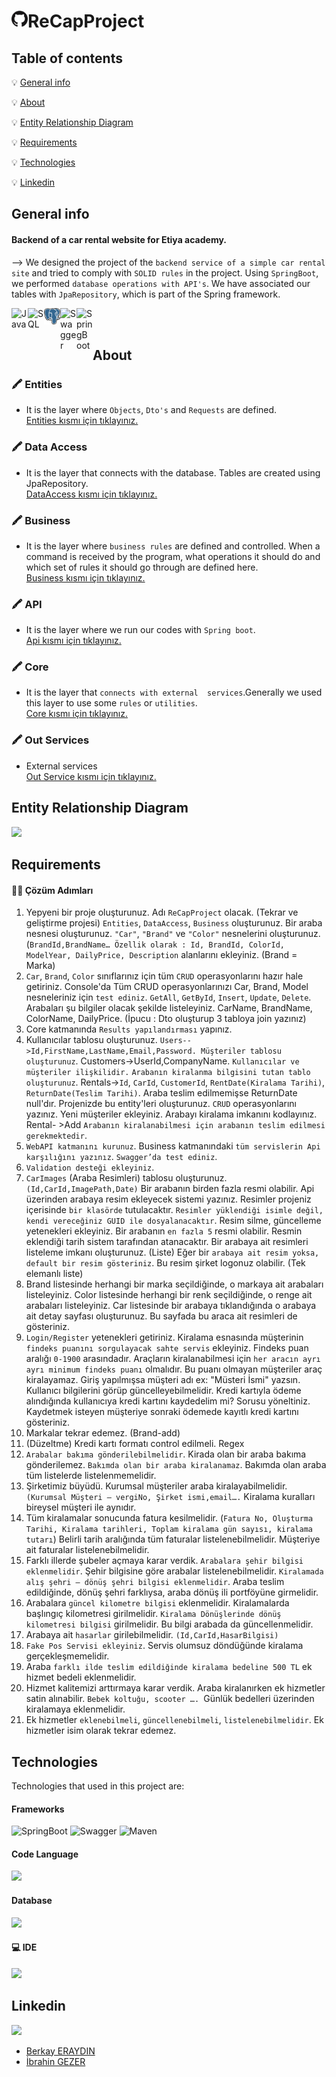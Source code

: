 # ReCapProject <img align="left" alt="GitHub" width="26px" src="https://raw.githubusercontent.com/github/explore/78df643247d429f6cc873026c0622819ad797942/topics/github/github.png" />
  ## Table of contents 
💡 [General info](#general-info)

💡 [About](#about)

💡 [Entity Relationship Diagram](#entity-relationship-diagram)

💡 [Requirements](#requirements)

💡 [Technologies](#technologies)

💡 [Linkedin](#linkedin)

## General info
#### Backend of a car rental website for Etiya academy.
-->  We designed the project of the `backend service of a simple car rental site` and tried to comply with `SOLID rules` in the project. Using `SpringBoot`, we performed `database operations with API's`. We have associated our tables with `JpaRepository`, which is part of the Spring framework.

<img align="left" alt="Java" width="26px" src="https://classes.engineering.wustl.edu/cse231/core/images/2/26/Java.png" />
<img align="left" alt="SQL" width="26px" src="https://uploads.toptal.io/blog/category/logo/60/sql.png" />
<img align="left" alt="PostGreSQL" width="26px" src="https://raw.githubusercontent.com/github/explore/80688e429a7d4ef2fca1e82350fe8e3517d3494d/topics/postgresql/postgresql.png" />
<img align="left" alt="Swagger" width="26px" src="https://www.form.io/sites/default/files/2018-08/swagger-300.jpg" />
<img align="left" alt="SpringBoot" width="26px" src="https://www.instana.com/media/spring_boot_logo.png" /><br/><br/>

## About
### 🖍 Entities
- It is the layer where `Objects`, `Dto's` and `Requests` are defined.<br/> [Entities kısmı için tıklayınız.](https://github.com/eraydin61/etiyaCamp/tree/main/ReCapProject/src/main/java/com/etiya/ReCapProject/entities)

### 🖍 Data Access
- It is the layer that connects with the database. Tables are created using JpaRepository.<br/> [DataAccess kısmı için tıklayınız.](https://github.com/eraydin61/etiyaCamp/tree/main/ReCapProject/src/main/java/com/etiya/ReCapProject/dataAccess)

### 🖍 Business
- It is the layer where `business rules` are defined and controlled. When a command is received by the program, what operations it should do and which set of rules it should go through are defined here.<br/> [Business kısmı için tıklayınız.](https://github.com/eraydin61/etiyaCamp/tree/main/ReCapProject/src/main/java/com/etiya/ReCapProject/business)

### 🖍 API
- It is the layer where we run our codes with `Spring boot`. <br/>[Api kısmı için tıklayınız.](https://github.com/eraydin61/etiyaCamp/tree/main/ReCapProject/src/main/java/com/etiya/ReCapProject/api)

### 🖍 Core
- It is the layer that `connects with external  services`.Generally we used this layer to use some `rules` or `utilities`. <br/>[Core kısmı için tıklayınız.](https://github.com/eraydin61/etiyaCamp/tree/main/ReCapProject/src/main/java/com/etiya/ReCapProject/core)

### 🖍 Out Services
- External services <br/>[Out Service kısmı için tıklayınız.](https://github.com/eraydin61/etiyaCamp/tree/main/ReCapProject/src/main/java/com/etiya/ReCapProject/outServices)

## Entity Relationship Diagram
<img src="./1.png" width="200"  />

## Requirements
#### 👩‍🔧 Çözüm Adımları
1. Yepyeni bir proje oluşturunuz. Adı `ReCapProject` olacak. (Tekrar ve geliştirme projesi) `Entities`, `DataAccess`, `Business` oluşturunuz. Bir araba nesnesi oluşturunuz. `"Car"`, `"Brand"` ve `"Color"` nesnelerini oluşturunuz.(`BrandId,BrandName… Özellik olarak : Id, BrandId, ColorId, ModelYear, DailyPrice, Description` alanlarını ekleyiniz. (Brand = Marka)
2. `Car`, `Brand`, `Color` sınıflarınız için tüm `CRUD` operasyonlarını hazır hale getiriniz. Console'da Tüm CRUD operasyonlarınızı Car, Brand, Model nesneleriniz için `test ediniz`. `GetAll`, `GetById`, `Insert`, `Update`, `Delete`. Arabaları şu bilgiler olacak şekilde listeleyiniz. CarName, BrandName, ColorName, DailyPrice. (İpucu : Dto oluşturup 3 tabloya join yazınız)
3. Core katmanında `Results yapılandırması` yapınız.
4. Kullanıcılar tablosu oluşturunuz. `Users-->Id,FirstName,LastName,Email,Password. Müşteriler tablosu oluşturunuz`. Customers->UserId,CompanyName. `Kullanıcılar ve müşteriler ilişkilidir.` `Arabanın kiralanma bilgisini tutan tablo oluşturunuz`. Rentals->`Id`, `CarId`, `CustomerId`, `RentDate(Kiralama Tarihi)`, `ReturnDate(Teslim Tarihi)`. Araba teslim edilmemişse ReturnDate null'dır. Projenizde bu entity'leri oluşturunuz. `CRUD` operasyonlarını yazınız. Yeni müşteriler ekleyiniz. Arabayı kiralama imkanını kodlayınız. Rental- >Add `Arabanın kiralanabilmesi için arabanın teslim edilmesi gerekmektedir`.
5. `WebAPI katmanını kurunuz`. Business katmanındaki `tüm servislerin Api karşılığını yazınız`. `Swagger’da test ediniz`.
6. `Validation desteği ekleyiniz`.
7. `CarImages` (Araba Resimleri) tablosu oluşturunuz. `(Id,CarId,ImagePath,Date)` Bir arabanın birden fazla resmi olabilir. Api üzerinden arabaya resim ekleyecek sistemi yazınız. Resimler projeniz içerisinde `bir klasörde` tutulacaktır. `Resimler yüklendiği isimle değil, kendi vereceğiniz GUID ile dosyalanacaktır`. Resim silme, güncelleme yetenekleri ekleyiniz. Bir arabanın `en fazla 5` resmi olabilir. Resmin eklendiği tarih sistem tarafından atanacaktır. Bir arabaya ait resimleri listeleme imkanı oluşturunuz. (Liste) Eğer bir `arabaya ait resim yoksa, default bir resim gösteriniz`. Bu resim şirket logonuz olabilir. (Tek elemanlı liste)
8. Brand listesinde herhangi bir marka seçildiğinde, o markaya ait arabaları listeleyiniz. Color listesinde herhangi bir renk seçildiğinde, o renge ait arabaları listeleyiniz. Car listesinde bir arabaya tıklandığında o arabaya ait detay sayfası oluşturunuz. Bu sayfada bu araca ait resimleri de gösteriniz.
9. `Login/Register` yetenekleri getiriniz. Kiralama esnasında müşterinin `findeks puanını sorgulayacak sahte servis` ekleyiniz. Findeks puan aralığı `0-1900` arasındadır. Araçların kiralanabilmesi için `her aracın ayrı ayrı minimum findeks puanı` olmalıdır. Bu puanı olmayan müşteriler araç kiralayamaz. Giriş yapılmışsa müşteri adı ex: "Müsteri İsmi" yazsın. Kullanıcı bilgilerini görüp güncelleyebilmelidir. Kredi kartıyla ödeme alındığında kullanıcıya kredi kartını kaydedelim mi? Sorusu yöneltiniz. Kaydetmek isteyen müşteriye sonraki ödemede kayıtlı kredi kartını gösteriniz.
10. Markalar tekrar edemez. (Brand-add)
11. (Düzeltme) Kredi kartı formatı control edilmeli. Regex
12. `Arabalar bakıma gönderilebilmelidir`. Kirada olan bir araba bakıma gönderilemez. `Bakımda olan bir araba kiralanamaz`. Bakımda olan araba tüm listelerde listelenmemelidir.
13. Şirketimiz büyüdü. Kurumsal müşteriler araba kiralayabilmelidir. `(Kurumsal Müşteri – vergiNo, Şirket ismi,email….` Kiralama kuralları bireysel müşteri ile aynıdır.
14. Tüm kiralamalar sonucunda fatura kesilmelidir. (`Fatura No, Oluşturma Tarihi, Kiralama tarihleri, Toplam kiralama gün sayısı, kiralama tutarı`) Belirli tarih aralığında tüm faturalar listelenebilmelidir. Müşteriye ait faturalar listelenebilmelidir.
15. Farklı illerde şubeler açmaya karar verdik. `Arabalara şehir bilgisi eklenmelidir`. Şehir bilgisine göre arabalar listelenebilmelidir. `Kiralamada alış şehri – dönüş şehri bilgisi eklenmelidir`. Araba teslim edildiğinde, dönüş şehri farklıysa, araba dönüş ili portföyüne girmelidir.
16. Arabalara `güncel kilometre bilgisi` eklenmelidir. Kiralamalarda başlıngıç kilometresi girilmelidir. `Kiralama Dönüşlerinde dönüş kilometresi bilgisi` girilmelidir. Bu bilgi arabada da güncellenmelidir.
17. Arabaya ait `hasarlar` girilebilmelidir. `(Id,CarId,HasarBilgisi)`
18. `Fake Pos Servisi ekleyiniz`. Servis olumsuz döndüğünde kiralama gerçekleşmemelidir.
19. Araba `farklı ilde teslim edildiğinde kiralama bedeline 500 TL` ek hizmet bedeli eklenmelidir.
20. Hizmet kalitemizi arttırmaya karar verdik. Araba kiralanırken ek hizmetler satin alınabilir. `Bebek koltuğu, scooter …. `Günlük bedelleri üzerinden kiralamaya eklenmelidir.
21. Ek hizmetler `eklenebilmeli`, `güncellenebilmeli`, `listelenebilmelidir`. Ek hizmetler isim olarak tekrar edemez.


## Technologies
Technologies that used in this project are:

#### Frameworks 
![SpringBoot](https://img.shields.io/badge/Spring-6DB33F?style=for-the-badge&logo=spring&logoColor=white)
![Swagger](https://img.shields.io/badge/Swagger-85EA2D?style=for-the-badge&logo=Swagger&logoColor=white)
![Maven](https://img.shields.io/badge/apache_maven-C71A36?style=for-the-badge&logo=apachemaven&logoColor=white)

#### Code Language
![](https://img.shields.io/badge/Java-ED8B00?style=for-the-badge&logo=java&logoColor=white)

#### Database
![](https://img.shields.io/badge/PostgreSQL-316192?style=for-the-badge&logo=postgresql&logoColor=white)

#### 💻 IDE
![](https://img.shields.io/badge/Eclipse-2C2255?style=for-the-badge&logo=eclipse&logoColor=white)


## Linkedin
![](https://img.shields.io/badge/LinkedIn-0077B5?style=for-the-badge&logo=linkedin&logoColor=white)
* [Berkay ERAYDIN](https://www.linkedin.com/in/berkayeraydin/)
* [İbrahin GEZER](https://www.linkedin.com/in/ibrahimgezer92/)
